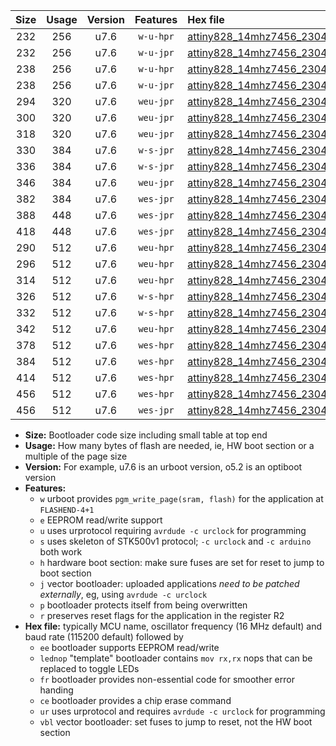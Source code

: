 |Size|Usage|Version|Features|Hex file|
|:-:|:-:|:-:|:-:|:--|
|232|256|u7.6|`w-u-hpr`|[attiny828_14mhz7456_230400bps_ur.hex](https://raw.githubusercontent.com/stefanrueger/urboot/main/bootloaders/attiny828/fcpu_14mhz7456/230400_bps/attiny828_14mhz7456_230400bps_ur.hex)|
|232|256|u7.6|`w-u-jpr`|[attiny828_14mhz7456_230400bps_ur_vbl.hex](https://raw.githubusercontent.com/stefanrueger/urboot/main/bootloaders/attiny828/fcpu_14mhz7456/230400_bps/attiny828_14mhz7456_230400bps_ur_vbl.hex)|
|238|256|u7.6|`w-u-hpr`|[attiny828_14mhz7456_230400bps_lednop_ur.hex](https://raw.githubusercontent.com/stefanrueger/urboot/main/bootloaders/attiny828/fcpu_14mhz7456/230400_bps/attiny828_14mhz7456_230400bps_lednop_ur.hex)|
|238|256|u7.6|`w-u-jpr`|[attiny828_14mhz7456_230400bps_lednop_ur_vbl.hex](https://raw.githubusercontent.com/stefanrueger/urboot/main/bootloaders/attiny828/fcpu_14mhz7456/230400_bps/attiny828_14mhz7456_230400bps_lednop_ur_vbl.hex)|
|294|320|u7.6|`weu-jpr`|[attiny828_14mhz7456_230400bps_ee_ur_vbl.hex](https://raw.githubusercontent.com/stefanrueger/urboot/main/bootloaders/attiny828/fcpu_14mhz7456/230400_bps/attiny828_14mhz7456_230400bps_ee_ur_vbl.hex)|
|300|320|u7.6|`weu-jpr`|[attiny828_14mhz7456_230400bps_ee_lednop_ur_vbl.hex](https://raw.githubusercontent.com/stefanrueger/urboot/main/bootloaders/attiny828/fcpu_14mhz7456/230400_bps/attiny828_14mhz7456_230400bps_ee_lednop_ur_vbl.hex)|
|318|320|u7.6|`weu-jpr`|[attiny828_14mhz7456_230400bps_ee_lednop_fr_ur_vbl.hex](https://raw.githubusercontent.com/stefanrueger/urboot/main/bootloaders/attiny828/fcpu_14mhz7456/230400_bps/attiny828_14mhz7456_230400bps_ee_lednop_fr_ur_vbl.hex)|
|330|384|u7.6|`w-s-jpr`|[attiny828_14mhz7456_230400bps_vbl.hex](https://raw.githubusercontent.com/stefanrueger/urboot/main/bootloaders/attiny828/fcpu_14mhz7456/230400_bps/attiny828_14mhz7456_230400bps_vbl.hex)|
|336|384|u7.6|`w-s-jpr`|[attiny828_14mhz7456_230400bps_lednop_vbl.hex](https://raw.githubusercontent.com/stefanrueger/urboot/main/bootloaders/attiny828/fcpu_14mhz7456/230400_bps/attiny828_14mhz7456_230400bps_lednop_vbl.hex)|
|346|384|u7.6|`weu-jpr`|[attiny828_14mhz7456_230400bps_ee_lednop_fr_ce_ur_vbl.hex](https://raw.githubusercontent.com/stefanrueger/urboot/main/bootloaders/attiny828/fcpu_14mhz7456/230400_bps/attiny828_14mhz7456_230400bps_ee_lednop_fr_ce_ur_vbl.hex)|
|382|384|u7.6|`wes-jpr`|[attiny828_14mhz7456_230400bps_ee_vbl.hex](https://raw.githubusercontent.com/stefanrueger/urboot/main/bootloaders/attiny828/fcpu_14mhz7456/230400_bps/attiny828_14mhz7456_230400bps_ee_vbl.hex)|
|388|448|u7.6|`wes-jpr`|[attiny828_14mhz7456_230400bps_ee_lednop_vbl.hex](https://raw.githubusercontent.com/stefanrueger/urboot/main/bootloaders/attiny828/fcpu_14mhz7456/230400_bps/attiny828_14mhz7456_230400bps_ee_lednop_vbl.hex)|
|418|448|u7.6|`wes-jpr`|[attiny828_14mhz7456_230400bps_ee_lednop_fr_vbl.hex](https://raw.githubusercontent.com/stefanrueger/urboot/main/bootloaders/attiny828/fcpu_14mhz7456/230400_bps/attiny828_14mhz7456_230400bps_ee_lednop_fr_vbl.hex)|
|290|512|u7.6|`weu-hpr`|[attiny828_14mhz7456_230400bps_ee_ur.hex](https://raw.githubusercontent.com/stefanrueger/urboot/main/bootloaders/attiny828/fcpu_14mhz7456/230400_bps/attiny828_14mhz7456_230400bps_ee_ur.hex)|
|296|512|u7.6|`weu-hpr`|[attiny828_14mhz7456_230400bps_ee_lednop_ur.hex](https://raw.githubusercontent.com/stefanrueger/urboot/main/bootloaders/attiny828/fcpu_14mhz7456/230400_bps/attiny828_14mhz7456_230400bps_ee_lednop_ur.hex)|
|314|512|u7.6|`weu-hpr`|[attiny828_14mhz7456_230400bps_ee_lednop_fr_ur.hex](https://raw.githubusercontent.com/stefanrueger/urboot/main/bootloaders/attiny828/fcpu_14mhz7456/230400_bps/attiny828_14mhz7456_230400bps_ee_lednop_fr_ur.hex)|
|326|512|u7.6|`w-s-hpr`|[attiny828_14mhz7456_230400bps.hex](https://raw.githubusercontent.com/stefanrueger/urboot/main/bootloaders/attiny828/fcpu_14mhz7456/230400_bps/attiny828_14mhz7456_230400bps.hex)|
|332|512|u7.6|`w-s-hpr`|[attiny828_14mhz7456_230400bps_lednop.hex](https://raw.githubusercontent.com/stefanrueger/urboot/main/bootloaders/attiny828/fcpu_14mhz7456/230400_bps/attiny828_14mhz7456_230400bps_lednop.hex)|
|342|512|u7.6|`weu-hpr`|[attiny828_14mhz7456_230400bps_ee_lednop_fr_ce_ur.hex](https://raw.githubusercontent.com/stefanrueger/urboot/main/bootloaders/attiny828/fcpu_14mhz7456/230400_bps/attiny828_14mhz7456_230400bps_ee_lednop_fr_ce_ur.hex)|
|378|512|u7.6|`wes-hpr`|[attiny828_14mhz7456_230400bps_ee.hex](https://raw.githubusercontent.com/stefanrueger/urboot/main/bootloaders/attiny828/fcpu_14mhz7456/230400_bps/attiny828_14mhz7456_230400bps_ee.hex)|
|384|512|u7.6|`wes-hpr`|[attiny828_14mhz7456_230400bps_ee_lednop.hex](https://raw.githubusercontent.com/stefanrueger/urboot/main/bootloaders/attiny828/fcpu_14mhz7456/230400_bps/attiny828_14mhz7456_230400bps_ee_lednop.hex)|
|414|512|u7.6|`wes-hpr`|[attiny828_14mhz7456_230400bps_ee_lednop_fr.hex](https://raw.githubusercontent.com/stefanrueger/urboot/main/bootloaders/attiny828/fcpu_14mhz7456/230400_bps/attiny828_14mhz7456_230400bps_ee_lednop_fr.hex)|
|456|512|u7.6|`wes-hpr`|[attiny828_14mhz7456_230400bps_ee_lednop_fr_ce.hex](https://raw.githubusercontent.com/stefanrueger/urboot/main/bootloaders/attiny828/fcpu_14mhz7456/230400_bps/attiny828_14mhz7456_230400bps_ee_lednop_fr_ce.hex)|
|456|512|u7.6|`wes-jpr`|[attiny828_14mhz7456_230400bps_ee_lednop_fr_ce_vbl.hex](https://raw.githubusercontent.com/stefanrueger/urboot/main/bootloaders/attiny828/fcpu_14mhz7456/230400_bps/attiny828_14mhz7456_230400bps_ee_lednop_fr_ce_vbl.hex)|

- **Size:** Bootloader code size including small table at top end
- **Usage:** How many bytes of flash are needed, ie, HW boot section or a multiple of the page size
- **Version:** For example, u7.6 is an urboot version, o5.2 is an optiboot version
- **Features:**
  + `w` urboot provides `pgm_write_page(sram, flash)` for the application at `FLASHEND-4+1`
  + `e` EEPROM read/write support
  + `u` uses urprotocol requiring `avrdude -c urclock` for programming
  + `s` uses skeleton of STK500v1 protocol; `-c urclock` and `-c arduino` both work
  + `h` hardware boot section: make sure fuses are set for reset to jump to boot section
  + `j` vector bootloader: uploaded applications *need to be patched externally*, eg, using `avrdude -c urclock`
  + `p` bootloader protects itself from being overwritten
  + `r` preserves reset flags for the application in the register R2
- **Hex file:** typically MCU name, oscillator frequency (16 MHz default) and baud rate (115200 default) followed by
  + `ee` bootloader supports EEPROM read/write
  + `lednop` "template" bootloader contains `mov rx,rx` nops that can be replaced to toggle LEDs
  + `fr` bootloader provides non-essential code for smoother error handing
  + `ce` bootloader provides a chip erase command
  + `ur` uses urprotocol and requires `avrdude -c urclock` for programming
  + `vbl` vector bootloader: set fuses to jump to reset, not the HW boot section
